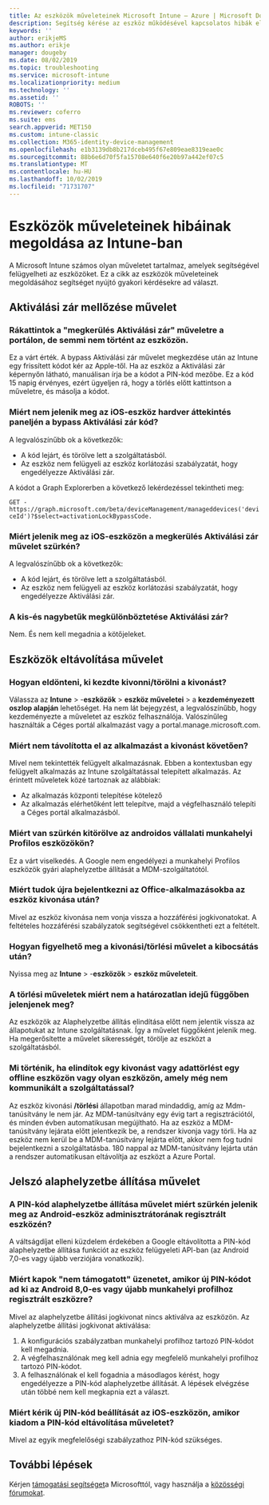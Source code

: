 ```yaml
---
title: Az eszközök műveleteinek Microsoft Intune – Azure | Microsoft Docs
description: Segítség kérése az eszköz működésével kapcsolatos hibák elhárításához.
keywords: ''
author: erikjeMS
ms.author: erikje
manager: dougeby
ms.date: 08/02/2019
ms.topic: troubleshooting
ms.service: microsoft-intune
ms.localizationpriority: medium
ms.technology: ''
ms.assetid: ''
ROBOTS: ''
ms.reviewer: coferro
ms.suite: ems
search.appverid: MET150
ms.custom: intune-classic
ms.collection: M365-identity-device-management
ms.openlocfilehash: e1b3139db8b217dceb495f67e809eae8319eae0c
ms.sourcegitcommit: 88b6e6d70f5fa15708e640f6e20b97a442ef07c5
ms.translationtype: MT
ms.contentlocale: hu-HU
ms.lasthandoff: 10/02/2019
ms.locfileid: "71731707"
---
```

# <a name="troubleshoot-device-actions-in-intune"></a>Eszközök műveleteinek hibáinak megoldása az Intune-ban

A Microsoft Intune számos olyan műveletet tartalmaz, amelyek segítségével felügyelheti az eszközöket. Ez a cikk az eszközök műveleteinek megoldásához segítséget nyújtó gyakori kérdésekre ad választ.

## <a name="bypass-activation-lock-action"></a>Aktiválási zár mellőzése művelet

### <a name="i-clicked-the-bypass-activation-lock-action-in-the-portal-but-nothing-happened-on-the-device"></a>Rákattintok a "megkerülés Aktiválási zár" műveletre a portálon, de semmi nem történt az eszközön.
Ez a várt érték. A bypass Aktiválási zár művelet megkezdése után az Intune egy frissített kódot kér az Apple-től. Ha az eszköz a Aktiválási zár képernyőn látható, manuálisan írja be a kódot a PIN-kód mezőbe. Ez a kód 15 napig érvényes, ezért ügyeljen rá, hogy a törlés előtt kattintson a műveletre, és másolja a kódot.

### <a name="why-dont-i-see-the-bypass-activation-lock-code-in-the-hardware-overview-blade-of-my-ios-device"></a>Miért nem jelenik meg az iOS-eszköz hardver áttekintés paneljén a bypass Aktiválási zár kód?
A legvalószínűbb ok a következők:
- A kód lejárt, és törölve lett a szolgáltatásból.
- Az eszköz nem felügyeli az eszköz korlátozási szabályzatát, hogy engedélyezze Aktiválási zár.

A kódot a Graph Explorerben a következő lekérdezéssel tekintheti meg:

```GET - https://graph.microsoft.com/beta/deviceManagement/manageddevices('deviceId')?$select=activationLockBypassCode.```

### <a name="why-is-the-bypass-activation-lock-action-greyed-out-for-my-ios-device"></a>Miért jelenik meg az iOS-eszközön a megkerülés Aktiválási zár művelet szürkén?
A legvalószínűbb ok a következők: 
- A kód lejárt, és törölve lett a szolgáltatásból.
- Az eszköz nem felügyeli az eszköz korlátozási szabályzatát, hogy engedélyezze Aktiválási zár.

### <a name="is-the-bypass-activation-lock-code-case-sensitive"></a>A kis-és nagybetűk megkülönböztetése Aktiválási zár?
Nem. És nem kell megadnia a kötőjeleket.

## <a name="remove-devices-action"></a>Eszközök eltávolítása művelet

### <a name="how-do-i-tell-who-started-a-retirewipe"></a>Hogyan eldönteni, ki kezdte kivonni/törölni a kivonást?
Válassza az **Intune** > -**eszközök** > **eszköz műveletei** > a **kezdeményezett oszlop alapján** lehetőséget.
Ha nem lát bejegyzést, a legvalószínűbb, hogy kezdeményezte a műveletet az eszköz felhasználója. Valószínűleg használták a Céges portál alkalmazást vagy a portal.manage.microsoft.com.

### <a name="why-wasnt-my-application-uninstalled-after-using-retire"></a>Miért nem távolította el az alkalmazást a kivonást követően?
Mivel nem tekintették felügyelt alkalmazásnak. Ebben a kontextusban egy felügyelt alkalmazás az Intune szolgáltatással telepített alkalmazás. Az érintett műveletek közé tartoznak az alábbiak:
- Az alkalmazás központi telepítése kötelező
- Az alkalmazás elérhetőként lett telepítve, majd a végfelhasználó telepíti a Céges portál alkalmazásból.

### <a name="why-is-wipe-grayed-out-for-android-enterprise-work-profile-devices"></a>Miért van szürkén kitörölve az androidos vállalati munkahelyi Profilos eszközökön?
Ez a várt viselkedés. A Google nem engedélyezi a munkahelyi Profilos eszközök gyári alaphelyzetbe állítását a MDM-szolgáltatótól.

### <a name="why-can-i-sign-back-into-my-office-apps-after-my-device-was-retired"></a>Miért tudok újra bejelentkezni az Office-alkalmazásokba az eszköz kivonása után?
Mivel az eszköz kivonása nem vonja vissza a hozzáférési jogkivonatokat. A feltételes hozzáférési szabályzatok segítségével csökkentheti ezt a feltételt.

### <a name="how-can-i-monitor-a-retirewipe-action-after-it-was-issued"></a>Hogyan figyelhető meg a kivonási/törlési művelet a kibocsátás után?
Nyissa meg az **Intune** > -**eszközök** > **eszköz műveleteit**.

### <a name="why-do-wipes-sometimes-show-as-pending-indefinitely"></a>A törlési műveletek miért nem a határozatlan idejű függőben jelenjenek meg?
Az eszközök az Alaphelyzetbe állítás elindítása előtt nem jelentik vissza az állapotukat az Intune szolgáltatásnak. Így a művelet függőként jelenik meg. Ha megerősítette a művelet sikerességét, törölje az eszközt a szolgáltatásból.

### <a name="what-happens-if-i-start-a-retirewipe-on-an-offline-device-or-a-device-that-hasnt-communicated-with-the-service-in-a-while"></a>Mi történik, ha elindítok egy kivonást vagy adattörlést egy offline eszközön vagy olyan eszközön, amely még nem kommunikált a szolgáltatással?
Az eszköz kivonási **/törlési** állapotban marad mindaddig, amíg az Mdm-tanúsítvány le nem jár. Az MDM-tanúsítvány egy évig tart a regisztrációtól, és minden évben automatikusan megújítható. Ha az eszköz a MDM-tanúsítvány lejárata előtt jelentkezik be, a rendszer kivonja vagy törli. Ha az eszköz nem kerül be a MDM-tanúsítvány lejárta előtt, akkor nem fog tudni bejelentkezni a szolgáltatásba. 180 nappal az MDM-tanúsítvány lejárta után a rendszer automatikusan eltávolítja az eszközt a Azure Portal.


## <a name="reset-passcode-action"></a>Jelszó alaphelyzetbe állítása művelet

### <a name="why-is-the-reset-passcode-action-greyed-out-on-my-android-device-admin-enrolled-device"></a>A PIN-kód alaphelyzetbe állítása művelet miért szürkén jelenik meg az Android-eszköz adminisztrátorának regisztrált eszközén?
A váltságdíjat elleni küzdelem érdekében a Google eltávolította a PIN-kód alaphelyzetbe állítása funkciót az eszköz felügyeleti API-ban (az Android 7,0-es vagy újabb verziójára vonatkozik).

### <a name="why-do-i-get-a-not-supported-message-when-i-issue-a-passcode-reset-to-my-android-80-or-later-work-profile-enrolled-device"></a>Miért kapok "nem támogatott" üzenetet, amikor új PIN-kódot ad ki az Android 8,0-es vagy újabb munkahelyi profilhoz regisztrált eszközre?
Mivel az alaphelyzetbe állítási jogkivonat nincs aktiválva az eszközön. Az alaphelyzetbe állítási jogkivonat aktiválása:
1. A konfigurációs szabályzatban munkahelyi profilhoz tartozó PIN-kódot kell megadnia.
2. A végfelhasználónak meg kell adnia egy megfelelő munkahelyi profilhoz tartozó PIN-kódot.
3. A felhasználónak el kell fogadnia a másodlagos kérést, hogy engedélyezze a PIN-kód alaphelyzetbe állítását.
A lépések elvégzése után többé nem kell megkapnia ezt a választ.

### <a name="why-am-i-prompted-to-set-a-new-passcode-on-my-ios-device-when-i-issue-the-remove-passcode-action"></a>Miért kérik új PIN-kód beállítását az iOS-eszközön, amikor kiadom a PIN-kód eltávolítása műveletet?
Mivel az egyik megfelelőségi szabályzathoz PIN-kód szükséges.

## <a name="next-steps"></a>További lépések

Kérjen [támogatási segítséget](../fundamentals/get-support.md)a Microsofttól, vagy használja a [közösségi fórumokat](https://social.technet.microsoft.com/Forums/en-US/home?category=microsoftintune).
